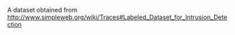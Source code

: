 A dataset obtained from http://www.simpleweb.org/wiki/Traces#Labeled_Dataset_for_Intrusion_Detection
